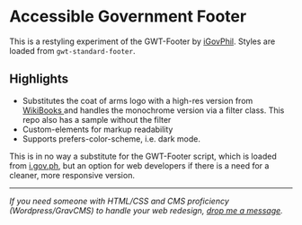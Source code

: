 # Accessible Government Footer

This is a restyling experiment of the GWT-Footer by [iGovPhil](https://github.com/iGovPhil/gwt-footer). Styles are loaded from `gwt-standard-footer`.

## Highlights

* Substitutes the coat of arms logo with a high-res version from [WikiBooks
](https://tl.m.wikibooks.org/wiki/Talaksan:Coat_of_arms_of_the_Philippines.svg) and handles the monochrome version via a filter class. This repo also has a sample without the filter
* Custom-elements for markup readability
* Supports prefers-color-scheme, i.e. dark mode.

This is in no way a substitute for the GWT-Footer script, which is loaded from [i.gov.ph](https://gwhs.i.gov.ph/gwt-footer/footer-source.html), but an option for web developers if there is a need for a cleaner, more responsive version.

---

*If you need someone with HTML/CSS and CMS proficiency (Wordpress/GravCMS) to handle your web redesign, [drop me a message](mailto:acezalba+github@slmail.me).*

